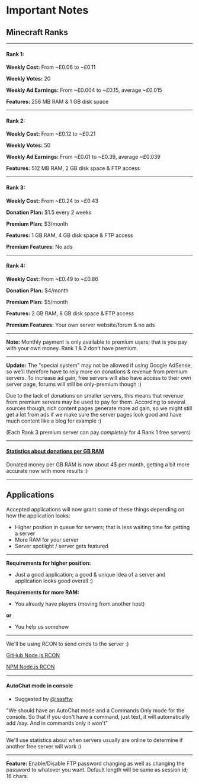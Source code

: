 # Important Notes
Minecraft Ranks
----------------

--------

#### Rank 1:
**Weekly Cost:** From ~£0.06 to ~£0.11

**Weekly Votes:** 20

**Weekly Ad Earnings:** From ~£0.004 to ~£0.15, average ~£0.015

**Features:** 256 MB RAM & 1 GB disk space

--------

#### Rank 2:
**Weekly Cost:** From ~£0.12 to ~£0.21

**Weekly Votes:** 50

**Weekly Ad Earnings:** From ~£0.01 to ~£0.39, average ~£0.039

**Features:** 512 MB RAM, 2 GB disk space & FTP access

--------

#### Rank 3:
**Weekly Cost:** From ~£0.24 to ~£0.43

**Donation Plan:** $1.5 every 2 weeks

**Premium Plan:** $3/month

**Features:** 1 GB RAM, 4 GB disk space & FTP access

**Premium Features:** No ads

--------

#### Rank 4:
**Weekly Cost:** From ~£0.49 to ~£0.86

**Donation Plan:** $4/month

**Premium Plan:** $5/month

**Features:** 2 GB RAM, 8 GB disk space & FTP access

**Premium Features:** Your own server website/forum & no ads

--------

**Note:** Monthly payment is only available to premium users; that is you pay with your own money. Rank 1 & 2 don't have premium.

--------

**Update:** The "special system" may not be allowed if using Google AdSense, so we'll therefore have to rely more on donations & revenue from premium servers. To increase ad gain, free servers will also have access to their own server page, forums will still be only-premium though :)

Due to the lack of donations on smaller servers, this means that revenue from premium servers may be used to pay for them. According to several sources though, rich content pages generate more ad gain, so we might still get a lot from ads if we make sure the server pages look good and have much content like a blog for example :)

(Each Rank 3 premium server can pay *completely* for 4 Rank 1 free servers)

--------

#### [Statistics about donations per GB RAM](http://www.planetminecraft.com/forums/how-many-donations-your-minecraft-server-you-get-t551696.html)
Donated money per GB RAM is now about 4$ per month, getting a bit more accurate now with more results :)

--------

Applications
-------------
Accepted applications will now grant some of these things depending on how the application looks:
- Higher position in queue for servers; that is less waiting time for getting a server
- More RAM for your server
- Server spotlight / server gets featured

--------

**Requirements for higher position:**
- Just a good application; a good & unique idea of a server and application looks good overall :)

**Requirements for more RAM:**
- You already have players (moving from another host)

**or**

- You help us somehow

--------

We'll be using RCON to send cmds to the server :)

[GitHub Node.js RCON](https://github.com/pushrax/node-rcon)

[NPM Node.js RCON](https://www.npmjs.com/package/rcon)

--------

#### AutoChat mode in console
- Suggested by [@isasftw](https://github.com/isasftw)

"We should have an AutoChat mode and a Commands Only mode for the console. So that if you don't have a command, just text, it will automatically add /say. And in commands only it won't"

--------

We'll use statistics about when servers usually are online to determine if another free server will work :)

--------

**Feature:** Enable/Disable FTP password changing as well as changing the password to whatever you want. Default length will be same as session id; 16 chars.
